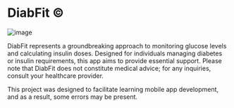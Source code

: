 # DiabFit ©
![image](https://github.com/user-attachments/assets/542d7e50-60cc-4bfa-b0eb-6fc0f9d59301)

DiabFit represents a groundbreaking approach to monitoring glucose levels and calculating insulin doses. Designed for individuals managing diabetes or insulin requirements, this app aims to provide essential support. Please note that DiabFit does not constitute medical advice; for any inquiries, consult your healthcare provider.

This project was designed to facilitate learning mobile app development, and as a result, some errors may be present.

